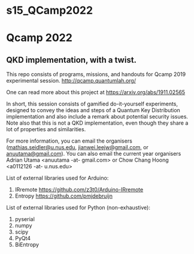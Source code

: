 # s15_QCamp2022

# Qcamp 2022


## QKD implementation, with a twist.

This repo consists of programs, missions, and handouts for Qcamp 2019 experimental session.
http://qcamp.quantumlah.org/

One can read more about this project at https://arxiv.org/abs/1911.02565

In short, this session consists of gamified do-it-yourself experiments, designed to convey the ideas and steps of a Quantum Key Distribution implementation and also include a remark about potential security issues. Note also that this is not a QKD implementation, even though they share a lot of properties and similarities.

For more information, you can email the organisers (mathias.seidler@u.nus.edu, jianwei.leejw@gmail.com, or anuutama@gmail.com). You can also email the current year organisers  Adrian Utama <anuutama -at- gmail.com> or Chow Chang Hoong <a0112126 -at- u.nus.edu>

List of external libraries used for Arduino:
1. IRremote https://github.com/z3t0/Arduino-IRremote
2. Entropy https://github.com/pmjdebruijn

List of external libraries used for Python (non-exhaustive):
1. pyserial
2. numpy
3. scipy
4. PyQt4
5. BiEntropy
